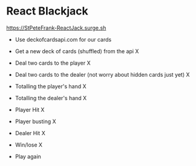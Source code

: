 # React Blackjack

https://StPeteFrank-ReactJack.surge.sh

- Use deckofcardsapi.com for our cards

- Get a new deck of cards (shuffled) from the api X

- Deal two cards to the player X

- Deal two cards to the dealer (not worry about hidden cards just yet) X

- Totalling the player's hand X
- Totalling the dealer's hand X
- Player Hit X

- Player busting X

- Dealer Hit X
- Win/lose X
- Play again
